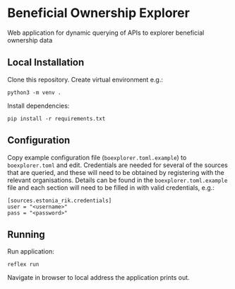 # Beneficial Ownership Explorer

Web application for dynamic querying of APIs to explorer beneficial ownership data

## Local Installation

Clone this repository. Create virtual environment e.g.:

```
python3 -m venv .
```

Install dependencies:

```
pip install -r requirements.txt
```

## Configuration

Copy example configuration file (`boexplorer.toml.example`) to `boexplorer.toml` and edit.
Credentials are needed for several of the sources that are queried, and these will need to
be obtained by registering with the relevant organisations. Details can be found in the 
`boexplorer.toml.example` file and each section will need to be filled in with valid credentials, 
e.g.:

```
[sources.estonia_rik.credentials]
user = "<username>"
pass = "<password>"
```

## Running

Run application:

```
reflex run
```

Navigate in browser to local address the application prints out.

